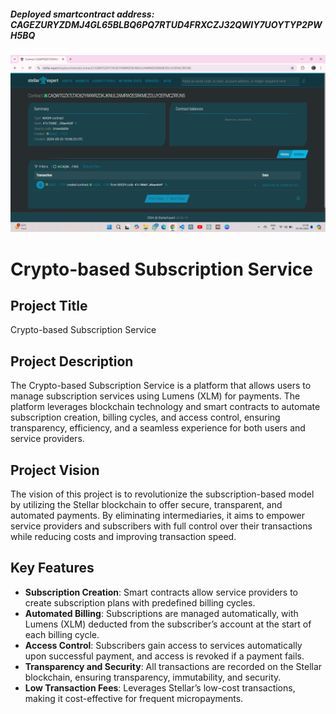 ##### Deployed smartcontract address: CAGEZURYZDMJ4GL65BLBQ6PQ7RTUD4FRXCZJ32QWIY7UOYTYP2PWH5BQ
![alt text](image.png)

# Crypto-based Subscription Service

## Project Title
Crypto-based Subscription Service

## Project Description
The Crypto-based Subscription Service is a platform that allows users to manage subscription services using Lumens (XLM) for payments. The platform leverages blockchain technology and smart contracts to automate subscription creation, billing cycles, and access control, ensuring transparency, efficiency, and a seamless experience for both users and service providers.

## Project Vision
The vision of this project is to revolutionize the subscription-based model by utilizing the Stellar blockchain to offer secure, transparent, and automated payments. By eliminating intermediaries, it aims to empower service providers and subscribers with full control over their transactions while reducing costs and improving transaction speed.

## Key Features
- **Subscription Creation**: Smart contracts allow service providers to create subscription plans with predefined billing cycles.
- **Automated Billing**: Subscriptions are managed automatically, with Lumens (XLM) deducted from the subscriber’s account at the start of each billing cycle.
- **Access Control**: Subscribers gain access to services automatically upon successful payment, and access is revoked if a payment fails.
- **Transparency and Security**: All transactions are recorded on the Stellar blockchain, ensuring transparency, immutability, and security.
- **Low Transaction Fees**: Leverages Stellar’s low-cost transactions, making it cost-effective for frequent micropayments.
